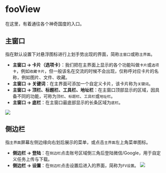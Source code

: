 # fooView

在这里，有着通往各个神奇国度的入口。

## 主窗口

指在默认设置下对悬浮图标进行上划手势出现的界面，简称`主窗口`或称`主界面`。

* **主窗口 -> 卡片（选项卡）**：我们把在主界面上显示的各个功能叫做`卡片`或`选项卡`，例如`收藏卡片`，但一般该名在交流的时候不会出现，仅称呼对应卡片的名称，例如图片、文件、收藏。
* **主窗口 -> 关键词**：在主界面可添加一个自定义卡片，该卡片称为`关键词`。
* **主窗口 -> 顶栏、标题栏、工具栏、地址栏**：在主窗口顶部显示的区域，因具备不同的功能，可称为`顶栏`、`标题栏`、`工具栏`或`地址栏`。
* **主窗口 -> 底栏**：在主窗口最底部显示的长条区域为`底栏`。

![](http://ww1.sinaimg.cn/large/6b1dd0a7ly1gczjl4od11j20u015kjt1.jpg)

## 侧边栏
指`主界面`屏幕左侧边缘向右划后展示的菜单，或点击`主界面`左上角菜单图标。

* **侧边栏 -> 登陆**：在`侧边栏`点击账号区域倒三角后登陆微信/Google，用于自定义任务上传与下载。
* **侧边栏 -> 设置**：在`侧边栏`点击设置后进入的界面，简称为`FV设置`。
![](http://ww1.sinaimg.cn/large/6b1dd0a7ly1gczjke1ftcj20u01300u3.jpg)